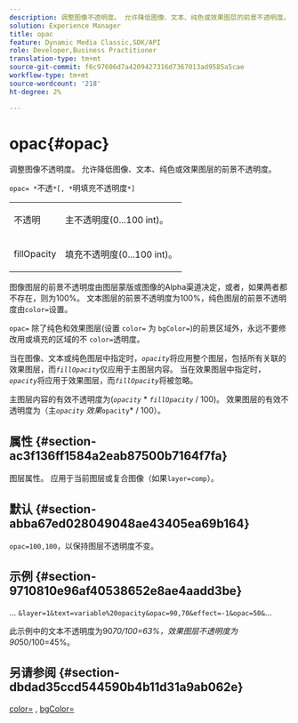 ```yaml
---
description: 调整图像不透明度。 允许降低图像、文本、纯色或效果图层的前景不透明度。
solution: Experience Manager
title: opac
feature: Dynamic Media Classic,SDK/API
role: Developer,Business Practitioner
translation-type: tm+mt
source-git-commit: f6c97606d7a4209427316d7367013ad9585a5cae
workflow-type: tm+mt
source-wordcount: '218'
ht-degree: 2%

---
```



# opac{#opac}

调整图像不透明度。 允许降低图像、文本、纯色或效果图层的前景不透明度。

`opac= *`不透`*[, *`明填充不透明度`*]`

<table id="simpletable_DA4B5D86C496480886FADB284AD6047F"> 
 <tr class="strow"> 
  <td class="stentry"> <p><span class="varname"> 不透明</span> </p> </td> 
  <td class="stentry"> <p>主不透明度(0...100 int)。 </p></td> 
 </tr> 
 <tr class="strow"> 
  <td class="stentry"> <p><span class="varname"> fillOpacity</span> </p></td> 
  <td class="stentry"> <p>填充不透明度(0...100 int)。 </p></td> 
 </tr> 
</table>

图像图层的前景不透明度由图层蒙版或图像的Alpha渠道决定，或者，如果两者都不存在，则为100%。 文本图层的前景不透明度为100%，纯色图层的前景不透明度由`color=`设置。

`opac=` 除了纯色和效果图层(设置 `color=` 为 `bgColor=`)的前景区域外，永远不要修改用或填充的区域的不 `color=`透明度。

当在图像、文本或纯色图层中指定时，*`opacity`*&#x200B;将应用整个图层，包括所有关联的效果图层，而&#x200B;*`fillOpacity`*&#x200B;仅应用于主图层内容。 当在效果图层中指定时，*`opacity`*&#x200B;将应用于效果图层，而&#x200B;*`fillOpacity`*&#x200B;将被忽略。

主图层内容的有效不透明度为(*`opacity`* * *`fillOpacity`* / 100)。 效果图层的有效不透明度为（主&#x200B;*`opacity`* *效果&#x200B;*`opacity`* / 100）。

## 属性 {#section-ac3f136ff1584a2eab87500b7164f7fa}

图层属性。 应用于当前图层或复合图像（如果`layer=comp`）。

## 默认 {#section-abba67ed028049048ae43405ea69b164}

`opac=100,100`，以保持图层不透明度不变。

## 示例 {#section-9710810e96af40538652e8ae4aadd3be}

… `&layer=1&text=variable%20opacity&opac=90,70&effect=-1&opac=50&`…

此示例中的文本不透明度为90*70/100=63%，效果图层不透明度为90*50/100=45%。

## 另请参阅 {#section-dbdad35ccd544590b4b11d31a9ab062e}

[color=](/help/aem-is-ir-api/is-api/http-ref/image-serving-api-ref/c-http-protocol-reference/c-data-types/r-is-http-color.md) ,  [bgColor=](../../../../../is-api/http-ref/image-serving-api-ref/c-http-protocol-reference/c-command-reference/r-bgcolor.md#reference-441371ba4ef54fe781887c5ae448f6ab)
